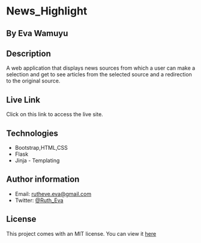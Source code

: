 # News_Highlight

## By Eva Wamuyu

## Description
A web application that displays news sources from which a user can make a selection and get to see articles from the selected source and a redirection to the original source.
## Live Link
Click on this link to access the live site.

## Technologies

* Bootstrap,HTML,CSS
* Flask
* Jinja - Templating

## Author information

* Email: rutheve.eva@gmail.com
* Twitter: [@Ruth_Eva](https://twitter.com/Ruth_Eva_?t=_DEEkzJ3K0Qzr1npwZ7ggw&s=09)


## License
This project comes with an MIT license.
You can view it [here](license)
